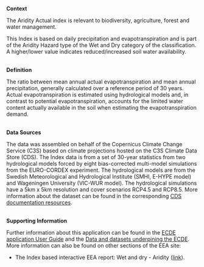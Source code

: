 <br />**Context**

The Aridity Actual index is relevant to biodiversity, agriculture, forest and water management.

This Index is based on daily precipitation and evapotranspiration and is part of the Aridity Hazard type of the Wet and Dry category of the classification.
A higher/lower value indicates reduced/increased soil water availability.

<br />**Definition**

The ratio between mean annual actual evapotranspiration and mean annual precipitation, generally calculated over a reference period of 30 years. Actual evapotranspiration is estimated using hydrological models and, in contrast to potential evapotranspiration, accounts for the limited water content actually available in the soil when estimating the evapotranspiration demand.

<br />**Data Sources**

The data was assembled on behalf of the Copernicus Climate Change Service (C3S) based on climate projections hosted on the C3S Climate Data Store (CDS). The Index data is from a set of 30-year statistics from two hydrological models forced by eight bias-corrected multi-model simulations from the EURO-CORDEX experiment. The hydrological models are from the Swedish Meteorological and Hydrological Institute (SMHI, E-HYPE model) and Wageningen University (VIC-WUR model). The hydrological simulations have a 5km x 5km resolution and cover scenarios RCP4.5 and RCP8.5. More information about the dataset can be found in the corresponding [CDS documentation resources](https://cds.climate.copernicus.eu/cdsapp#!/dataset/sis-hydrology-variables-derived-projections).

<br />**Supporting Information**

Further information about this application can be found in the [ECDE application User Guide](https://confluence.ecmwf.int/display/ECDE/1.+Interactive+European+Climate+Data+Explorer%3A+User+Guide) and the [Data and datasets underpining the ECDE](https://confluence.ecmwf.int/display/ECDE/2.+ECDE+indicators+and+input+datasets).
More information can also be found on other sections of the EEA site:

- The Index based interactive EEA report: Wet and dry - Aridity ([link](https://www.eea.europa.eu/publications/europes-changing-climate-hazards-1/wet-and-dry-1/wet-and-dry-aridity)).
